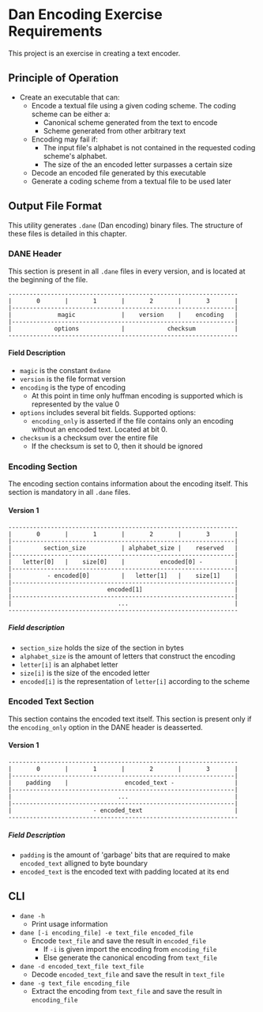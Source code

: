 # Dan Encoding Exercise Requirements

This project is an exercise in creating a text encoder.

## Principle of Operation

- Create an executable that can:
	- Encode a textual file using a given coding scheme. The coding scheme can be either a:
		- Canonical scheme generated from the text to encode
		- Scheme generated from other arbitrary text
	- Encoding may fail if:
		- The input file's alphabet is not contained in the requested coding scheme's alphabet.
		- The size of the an encoded letter surpasses a certain size
	- Decode an encoded file generated by this executable
	- Generate a coding scheme from a textual file to be used later

## Output File Format

This utility generates `.dane` (Dan encoding) binary files. The structure of these files is detailed in this chapter.

### DANE Header

This section is present in all `.dane` files in every version, and is located at the beginning of the file.

	-----------------------------------------------------------------
	|       0       |       1       |       2       |       3       |
	|---------------------------------------------------------------|
	|             magic             |    version    |    encoding   |
	|---------------------------------------------------------------|
	|            options            |            checksum           |
	-----------------------------------------------------------------

#### Field Description

- `magic` is the constant `0xdane`
- `version` is the file format version
- `encoding` is the type of encoding
	- At this point in time only huffman encoding is supported which is represented by the value 0
- `options` includes several bit fields. Supported options:
	- `encoding_only` is asserted if the file contains only an encoding without an encoded text. Located at bit 0.
- `checksum` is a checksum over the entire file
	- If the checksum is set to 0, then it should be ignored

### Encoding Section

The encoding section contains information about the encoding itself. This section is mandatory in all `.dane` files.

#### Version 1

	-----------------------------------------------------------------
	|       0       |       1       |       2       |       3       |
	|---------------------------------------------------------------|
	|         section_size          | alphabet_size |    reserved   |
	|---------------------------------------------------------------|
	|   letter[0]   |    size[0]    |          encoded[0] -         |
	|---------------------------------------------------------------|
	|          - encoded[0]         |   letter[1]   |    size[1]    |
	|---------------------------------------------------------------|
	|                           encoded[1]                          |
	|---------------------------------------------------------------|
	|                              ...                              |
	-----------------------------------------------------------------

##### Field description

- `section_size` holds the size of the section in bytes
- `alphabet_size` is the amount of letters that construct the encoding
- `letter[i]` is an alphabet letter
- `size[i]` is the size of the encoded letter
- `encoded[i]` is the representation of `letter[i]` according to the scheme

### Encoded Text Section

This section contains the encoded text itself. This section is present only if the `encoding_only` option in the DANE header is deasserted.

#### Version 1
	-----------------------------------------------------------------
	|       0       |       1       |       2       |       3       |
	|---------------------------------------------------------------|
	|    padding    |                encoded_text -                 |
	|---------------------------------------------------------------|
	|                              ...                              |
	|---------------------------------------------------------------|
	|                       - encoded_text                          |
	-----------------------------------------------------------------

##### Field Description

- `padding` is the amount of 'garbage' bits that are required to make `encoded_text` alligned to byte boundary
- `encoded_text` is the encoded text with padding located at its end

## CLI
- `dane -h`
	- Print usage information
- `dane [-i encoding_file] -e text_file encoded_file`
	- Encode `text_file` and save the result in `encoded_file`
		- If `-i` is given import the encoding from `encoding_file`
		- Else generate the canonical encoding from `text_file`
- `dane -d encoded_text_file text_file`
	- Decode `encoded_text_file` and save the result in `text_file`
- `dane -g text_file encoding_file`
	- Extract the encoding from `text_file` and save the result in `encoding_file`
